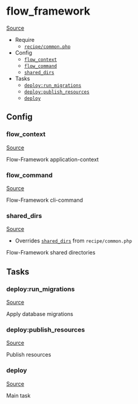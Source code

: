 <!-- DO NOT EDIT THIS FILE! -->
<!-- Instead edit recipe/flow_framework.php -->
<!-- Then run bin/docgen -->

# flow_framework

[Source](/recipe/flow_framework.php)



* Require
  * [`recipe/common.php`](/docs/recipe/common.md)
* Config
  * [`flow_context`](#flow_context)
  * [`flow_command`](#flow_command)
  * [`shared_dirs`](#shared_dirs)
* Tasks
  * [`deploy:run_migrations`](#deployrun_migrations)
  * [`deploy:publish_resources`](#deploypublish_resources)
  * [`deploy`](#deploy)

## Config
### flow_context
[Source](/recipe/flow_framework.php#L7)

Flow-Framework application-context

### flow_command
[Source](/recipe/flow_framework.php#L10)

Flow-Framework cli-command

### shared_dirs
[Source](/recipe/flow_framework.php#L13)

* Overrides [`shared_dirs`](/docs/recipe/common.md#shared_dirs) from `recipe/common.php`

Flow-Framework shared directories


## Tasks
### deploy:run_migrations
[Source](/recipe/flow_framework.php#L22)

Apply database migrations

### deploy:publish_resources
[Source](/recipe/flow_framework.php#L29)

Publish resources

### deploy
[Source](/recipe/flow_framework.php#L36)

Main task

